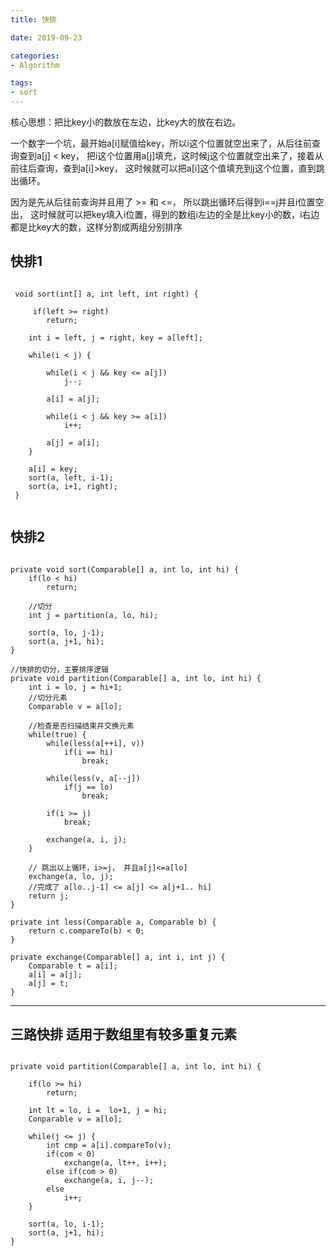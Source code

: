 ```yaml
---
title: 快排

date: 2019-09-23

categories: 
- Algorithm

tags:
- sort
---
```


核心思想：把比key小的数放在左边，比key大的放在右边。

一个数字一个坑，最开始a[i]赋值给key，所以i这个位置就空出来了，从后往前查询查到a[j] < key， 把i这个位置用a[j]填充，这时候j这个位置就空出来了，接着从前往后查询，查到a[i]>key， 这时候就可以把a[i]这个值填充到j这个位置，直到跳出循环。

因为是先从后往前查询并且用了 >= 和 <=， 所以跳出循环后得到i==j并且i位置空出， 这时候就可以把key填入i位置，得到的数组i左边的全是比key小的数，i右边都是比key大的数，这样分割成两组分别排序

<!--more-->

## 快排1


```

 void sort(int[] a, int left, int right) {
 
     if(left >= right)
        return;
        
    int i = left, j = right, key = a[left];
    
    while(i < j) {
    
        while(i < j && key <= a[j])
            j--;
            
        a[i] = a[j];
        
        while(i < j && key >= a[i])
            i++;
            
        a[j] = a[i];
    }
    
    a[i] = key;
    sort(a, left, i-1);
    sort(a, i+1, right);
 }


```


## 快排2


```

private void sort(Comparable[] a, int lo, int hi) {
    if(lo < hi)
        return;
    
    //切分
    int j = partition(a, lo, hi);
    
    sort(a, lo, j-1);
    sort(a, j+1, hi);
}

//快排的切分，主要排序逻辑
private void partition(Comparable[] a, int lo, int hi) {
    int i = lo, j = hi+1;
    //切分元素
    Comparable v = a[lo];
    
    //检查是否扫描结束并交换元素
    while(true) {
        while(less(a[++i], v))
            if(i == hi)
                break;
        
        while(less(v, a[--j])
            if(j == lo)
                break;
                
        if(i >= j)
            break;
            
        exchange(a, i, j);    
    }
     
    // 跳出以上循环，i>=j， 并且a[j]<=a[lo]   
    exchange(a, lo, j);
    //完成了 a[lo..j-1] <= a[j] <= a[j+1.. hi]
    return j;
}

private int less(Comparable a, Comparable b) {
    return c.compareTo(b) < 0;
}

private exchange(Comparable[] a, int i, int j) {
    Comparable t = a[i];
    a[i] = a[j];
    a[j] = t;
}

```

---


## 三路快排  适用于数组里有较多重复元素


```

private void partition(Comparable[] a, int lo, int hi) {
    
    if(lo >= hi)
        return;
        
    int lt = lo, i =  lo+1, j = hi;
    Conparable v = a[lo];
    
    while(j <= j) {
        int cmp = a[i].compareTo(v);
        if(com < 0)
            exchange(a, lt++, i++);
        else if(com > 0)
            exchange(a, i, j--);
        else
            i++;
    }
    
    sort(a, lo, i-1);
    sort(a, j+1, hi);
}


```





